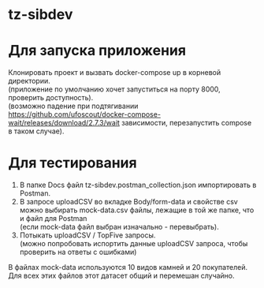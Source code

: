 # tz-sibdev

# Для запуска приложения

Клонировать проект и вызвать docker-compose up в корневой директории.  
(приложение по умолчанию хочет запуститься на порту 8000, проверить доступность).  
(возможно падение при подтягивании https://github.com/ufoscout/docker-compose-wait/releases/download/2.7.3/wait зависимости, перезапустить compose в таком случае).

# Для тестирования

1. В папке Docs файл tz-sibdev.postman_collection.json импортировать в Postman.
2. В запросе uploadCSV во вкладке Body/form-data и свойстве csv можно выбирать mock-data.csv файлы, лежащие в той же папке, что и файл для Postman   
(если mock-data файл выбран изначально - перевыбрать).
3. Потыкать uploadCSV / TopFive запросы.  
(можно попробовать испортить данные uploadCSV запроса, чтобы проверить на ответы с ошибками)

В файлах mock-data используются 10 видов камней и 20 покупателей. Для всех этих файлов этот датасет общий и перемешан случайно.
